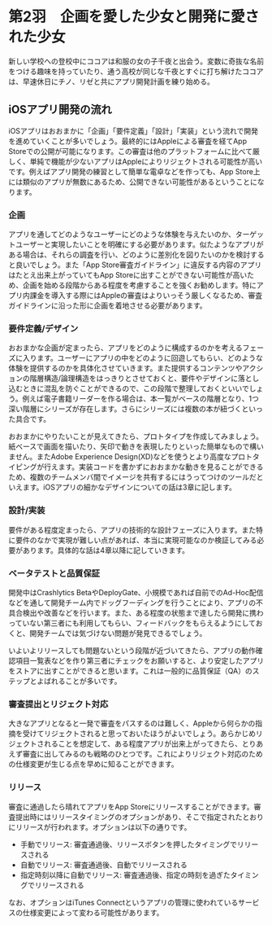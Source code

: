 # 第2羽　企画を愛した少女と開発に愛された少女

新しい学校への登校中にココアは和服の女の子千夜と出会う。変数に奇抜な名前をつける趣味を持っていたり、通う高校が同じな千夜とすぐに打ち解けたココアは、早速休日にチノ、リゼと共にアプリ開発計画を練り始める。

## iOSアプリ開発の流れ

iOSアプリはおおまかに「企画」「要件定義」「設計」「実装」という流れで開発を進めていくことが多いでしょう。最終的にはAppleによる審査を経てApp Storeでの公開が可能になります。この審査は他のプラットフォームに比べて厳しく、単純で機能が少ないアプリはAppleによりリジェクトされる可能性が高いです。例えばアプリ開発の練習として簡単な電卓などを作っても、App Store上には類似のアプリが無数にあるため、公開できない可能性があるということになります。

### 企画

アプリを通してどのようなユーザーにどのような体験を与えたいのか、ターゲットユーザーと実現したいことを明確にする必要があります。似たようなアプリがある場合は、それらの調査を行い、どのように差別化を図りたいのかを検討すると良いでしょう。また「App Store審査ガイドライン」に違反する内容のアプリはたとえ出来上がっていてもApp Storeに出すことができない可能性が高いため、企画を始める段階からある程度を考慮することを強くお勧めします。特にアプリ内課金を導入する際にはAppleの審査はよりいっそう厳しくなるため、審査ガイドラインに沿った形に企画を着地させる必要があります。

### 要件定義/デザイン

おおまかな企画が定まったら、アプリをどのように構成するのかを考えるフェーズに入ります。ユーザーにアプリの中をどのように回遊してもらい、どのような体験を提供するのかを具体化させていきます。また提供するコンテンツやアクションの階層構造/論理構造をはっきりとさせておくと、要件やデザインに落とし込むときに混乱を防ぐことができるので、この段階で整理しておくといいでしょう。例えば電子書籍リーダーを作る場合は、本一覧がベースの階層となり、1つ深い階層にシリーズが存在します。さらにシリーズには複数の本が紐づくといった具合です。

おおまかにやりたいことが見えてきたら、プロトタイプを作成してみましょう。紙ベースで画面を描いたり、矢印で動きを表現したりといった簡単なもので構いません。またAdobe Experience Design(XD)などを使うとより高度なプロトタイピングが行えます。実装コードを書かずにおおまかな動きを見ることができるため、複数のチームメンバ間でイメージを共有するにはうってつけのツールだといえます。iOSアプリの細かなデザインについての話は3章に記します。

### 設計/実装

要件がある程度定まったら、アプリの技術的な設計フェーズに入ります。また特に要件のなかで実現が難しい点があれば、本当に実現可能なのか検証してみる必要があります。具体的な話は4章以降に記していきます。

### ベータテストと品質保証

開発中はCrashlytics BetaやDeployGate、小規模であれば自前でのAd-Hoc配信などを通して開発チーム内でドッグフーディングを行うことにより、アプリの不具合検出や改善などを行います。また、ある程度の状態まで達したら開発に携わっていない第三者にも利用してもらい、フィードバックをもらえるようにしておくと、開発チームでは気づけない問題が発見できるでしょう。

いよいよリリースしても問題ないという段階が近づいてきたら、アプリの動作確認項目一覧表などを作り第三者にチェックをお願いすると、より安定したアプリをストアに出すことができると思います。これは一般的に品質保証（QA）のステップとよばれることが多いです。

### 審査提出とリジェクト対応

大きなアプリとなると一発で審査をパスするのは難しく、Appleから何らかの指摘を受けてリジェクトされると思っておいたほうがよいでしょう。あらかじめリジェクトされることを想定して、ある程度アプリが出来上がってきたら、とりあえず審査に出してみるのも戦略のひとつです。これによりリジェクト対応のための仕様変更が生じる点を早めに知ることができます。

### リリース

審査に通過したら晴れてアプリをApp Storeにリリースすることができます。審査提出時にはリリースタイミングのオプションがあり、そこで指定されたとおりにリリースが行われます。オプションは以下の通りです。

* 手動でリリース: 審査通過後、リリースボタンを押したタイミングでリリースされる
* 自動でリリース: 審査通過後、自動でリリースされる
* 指定時刻以降に自動でリリース: 審査通過後、指定の時刻を過ぎたタイミングでリリースされる

なお、オプションはiTunes Connectというアプリの管理に使われているサービスの仕様変更によって変わる可能性があります。
